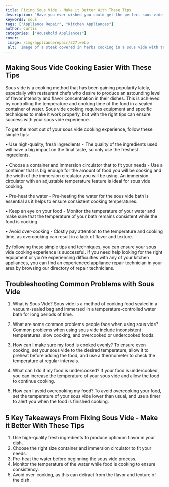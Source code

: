 ```yaml
---
title: Fixing Sous Vide - Make it Better With These Tips
description: "Have you ever wished you could get the perfect sous vide every time This blog post can help you make your sous vide even better Learn all the tips and tricks you need to take your cooking up a notch"
keywords: sous
tags: ["Appliance Repair", "Kitchen Appliances"]
author: Curtis
categories: ["Household Appliances"]
cover: 
 image: /img/appliancerepair/327.webp
 alt: 'Image of a steak covered in herbs cooking in a sous vide with text overlayed reading Fixing Sous Vide - Make it Better With These Tips'
---
```

## Making Sous Vide Cooking Easier With These Tips

Sous vide is a cooking method that has been gaining popularity lately, especially with restaurant chefs who desire to produce an astounding level of flavor intensity and flavor concentration in their dishes. This is achieved by controlling the temperature and cooking time of the food in a sealed container of water. Sous vide cooking requires equipment and specific techniques to make it work properly, but with the right tips can ensure success with your sous vide experience.

To get the most out of your sous vide cooking experience, follow these simple tips:

• Use high-quality, fresh ingredients - The quality of the ingredients used will have a big impact on the final taste, so only use the freshest ingredients.

• Choose a container and immersion circulator that to fit your needs - Use a container that is big enough for the amount of food you will be cooking and the width of the immersion circulator you will be using. An immersion circulator with an adjustable temperature feature is ideal for sous vide cooking.

• Pre-heat the water - Pre-heating the water for the sous vide bath is essential as it helps to ensure consistent cooking temperatures.

• Keep an eye on your food - Monitor the temperature of your water and make sure that the temperature of your bath remains consistent while the food is cooking.

• Avoid over-cooking - Clostly pay attention to the temperature and cooking time, as overcooking can result in a lack of flavor and texture.

By following these simple tips and techniques, you can ensure your sous vide cooking experience is successful. If you need help looking for the right equipment or you’re experiencing difficulties with any of your kitchen appliances, you can find an experienced appliance repair technician in your area by browsing our directory of repair technicians.

## Troubleshooting Common Problems with Sous Vide

1. What is Sous Vide?
Sous vide is a method of cooking food sealed in a vacuum-sealed bag and immersed in a temperature-controlled water bath for long periods of time.

2. What are some common problems people face when using sous vide?
Common problems when using sous vide include inconsistent temperatures, slow cooking, and overcooked or undercooked foods.

3. How can I make sure my food is cooked evenly?
To ensure even cooking, set your sous vide to the desired temperature, allow it to preheat before adding the food, and use a thermometer to check the temperature at regular intervals.

4. What can I do if my food is undercooked?
If your food is undercooked, you can increase the temperature of your sous vide and allow the food to continue cooking.

5. How can I avoid overcooking my food?
To avoid overcooking your food, set the temperature of your sous vide lower than usual, and use a timer to alert you when the food is finished cooking.

## 5 Key Takeaways From Fixing Sous Vide - Make it Better With These Tips

1. Use high-quality fresh ingredients to produce optimum flavor in your dish.
2. Choose the right size container and immersion circulator to fit your needs.
3. Pre-heat the water before beginning the sous vide process.
4. Monitor the temperature of the water while food is cooking to ensure consistency.
5. Avoid over-cooking, as this can detract from the flavor and texture of the dish.
